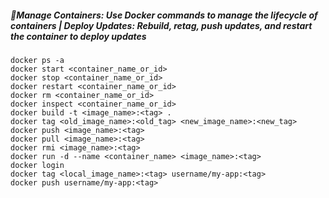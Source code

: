 ##### 📌Manage Containers: Use Docker commands to manage the lifecycle of containers | Deploy Updates: Rebuild, retag, push updates, and restart the container to deploy updates

`docker ps -a`\
`docker start <container_name_or_id>`\
`docker stop <container_name_or_id>`\
`docker restart <container_name_or_id>`\
`docker rm <container_name_or_id>`\
`docker inspect <container_name_or_id>`\
`docker build -t <image_name>:<tag> .`\
`docker tag <old_image_name>:<old_tag> <new_image_name>:<new_tag>`\
`docker push <image_name>:<tag>`\
`docker pull <image_name>:<tag>`\
`docker rmi <image_name>:<tag>`\
`docker run -d --name <container_name> <image_name>:<tag>`\
`docker login`\
`docker tag <local_image_name>:<tag> username/my-app:<tag>`\
`docker push username/my-app:<tag>`

